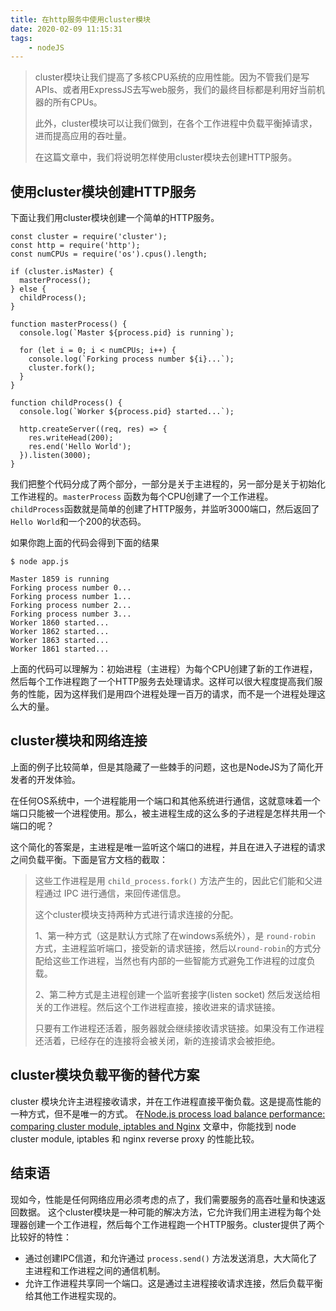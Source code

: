 ```yaml
---
title: 在http服务中使用cluster模块
date: 2020-02-09 11:15:31
tags:
    - nodeJS
---
```


> cluster模块让我们提高了多核CPU系统的应用性能。因为不管我们是写 APIs、或者用ExpressJS去写web服务，我们的最终目标都是利用好当前机器的所有CPUs。
>
> 此外，cluster模块可以让我们做到，在各个工作进程中负载平衡掉请求，进而提高应用的吞吐量。
>
> 在这篇文章中，我们将说明怎样使用cluster模块去创建HTTP服务。

## 使用cluster模块创建HTTP服务

下面让我们用cluster模块创建一个简单的HTTP服务。

```
const cluster = require('cluster');
const http = require('http');
const numCPUs = require('os').cpus().length;

if (cluster.isMaster) {
  masterProcess();
} else {
  childProcess();
}

function masterProcess() {
  console.log(`Master ${process.pid} is running`);

  for (let i = 0; i < numCPUs; i++) {
    console.log(`Forking process number ${i}...`);
    cluster.fork();
  }
}

function childProcess() {
  console.log(`Worker ${process.pid} started...`);

  http.createServer((req, res) => {
    res.writeHead(200);
    res.end('Hello World');
  }).listen(3000);
}
```

我们把整个代码分成了两个部分，一部分是关于主进程的，另一部分是关于初始化工作进程的。`masterProcess` 函数为每个CPU创建了一个工作进程。`childProcess`函数就是简单的创建了HTTP服务，并监听3000端口，然后返回了`Hello World`和一个200的状态码。

如果你跑上面的代码会得到下面的结果

```
$ node app.js

Master 1859 is running
Forking process number 0...
Forking process number 1...
Forking process number 2...
Forking process number 3...
Worker 1860 started...
Worker 1862 started...
Worker 1863 started...
Worker 1861 started...
```

上面的代码可以理解为：初始进程（主进程）为每个CPU创建了新的工作进程，然后每个工作进程跑了一个HTTP服务去处理请求。这样可以很大程度提高我们服务的性能，因为这样我们是用四个进程处理一百万的请求，而不是一个进程处理这么大的量。

## cluster模块和网络连接

上面的例子比较简单，但是其隐藏了一些棘手的问题，这也是NodeJS为了简化开发者的开发体验。

在任何OS系统中，一个进程能用一个端口和其他系统进行通信，这就意味着一个端口只能被一个进程使用。那么，被主进程生成的这么多的子进程是怎样共用一个端口的呢？

这个简化的答案是，主进程是唯一监听这个端口的进程，并且在进入子进程的请求之间负载平衡。下面是官方文档的截取：

> 这些工作进程是用 `child_process.fork()` 方法产生的，因此它们能和父进程通过 IPC 进行通信，来回传递信息。
>
> 这个cluster模块支持两种方式进行请求连接的分配。
>
> 1、第一种方式（这是默认方式除了在windows系统外），是 `round-robin` 方式，主进程监听端口，接受新的请求链接，然后以`round-robin`的方式分配给这些工作进程，当然也有内部的一些智能方式避免工作进程的过度负载。
>
> 2、第二种方式是主进程创建一个监听套接字(listen socket) 然后发送给相关的工作进程。然后这个工作进程直接，接收进来的请求链接。
>
> 只要有工作进程还活着，服务器就会继续接收请求链接。如果没有工作进程还活着，已经存在的连接将会被关闭，新的连接请求会被拒绝。

## cluster模块负载平衡的替代方案

cluster 模块允许主进程接收请求，并在工作进程直接平衡负载。这是提高性能的一种方式，但不是唯一的方式。
在[Node.js process load balance performance: comparing cluster module, iptables and Nginx](https://medium.com/@fermads/node-js-process-load-balancing-comparing-cluster-iptables-and-nginx-6746aaf38272 "comparing") 文章中，你能找到 node cluster module, iptables 和 nginx reverse proxy 的性能比较。

## 结束语

现如今，性能是任何网络应用必须考虑的点了，我们需要服务的高吞吐量和快速返回数据。
这个cluster模块是一种可能的解决方法，它允许我们用主进程为每个处理器创建一个工作进程，然后每个工作进程跑一个HTTP服务。cluster提供了两个比较好的特性：

* 通过创建IPC信道，和允许通过 `process.send()` 方法发送消息，大大简化了主进程和工作进程之间的通信机制。
* 允许工作进程共享同一个端口。这是通过主进程接收请求连接，然后负载平衡给其他工作进程实现的。